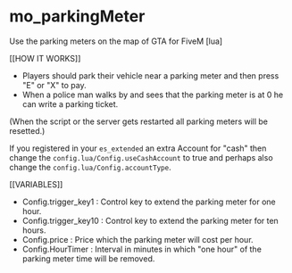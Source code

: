 # mo_parkingMeter
Use the parking meters on the map of GTA for FiveM [lua]

[[HOW IT WORKS]]
- Players should park their vehicle near a parking meter and then press "E" or "X" to pay.
- When a police man walks by and sees that the parking meter is at 0 he can write a parking ticket.

(When the script or the server gets restarted all parking meters will be resetted.)

If you registered in your ``es_extended`` an extra Account for "cash" then change the ``config.lua/Config.useCashAccount`` to true and perhaps also change the ``config.lua/Config.accountType``.

[[VARIABLES]]
- Config.trigger_key1 : Control key to extend the parking meter for one hour.
- Config.trigger_key10 : Control key to extend the parking meter for ten hours.
- Config.price : Price which the parking meter will cost per hour.
- Config.HourTimer : Interval in minutes in which "one hour" of the parking meter time will be removed.
